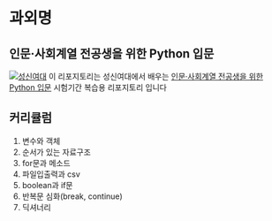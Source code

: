 # 과외명

## 인문·사회계열 전공생을 위한 Python 입문

[![성신여대](https://lms.kmooc.kr/pluginfile.php/2841354/course/overviewfiles/018.png)](https://www.kmooc.kr/view/course/detail/11452)
이 리포지토리는 성신여대에서 배우는 [인문·사회계열 전공생을 위한 Python 입문](https://www.kmooc.kr/view/course/detail/11452) 시험기간 복습용 리포지토리 입니다

## 커리큘럼

1. 변수와 객체
2. 순서가 있는 자료구조
3. for문과 메소드
4. 파일입출력과 csv
5. boolean과 if문
6. 반복문 심화(break, continue)
7. 딕셔너리

